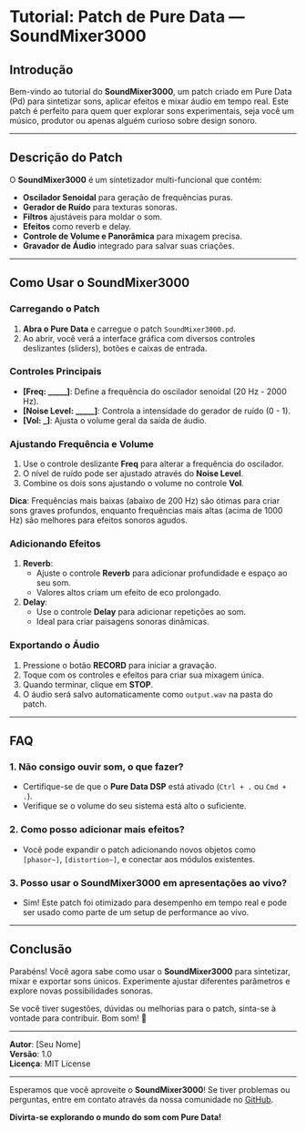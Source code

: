 # Tutorial: Patch de Pure Data — **SoundMixer3000**


## Introdução

Bem-vindo ao tutorial do **SoundMixer3000**, um patch criado em Pure Data (Pd) para sintetizar sons, aplicar efeitos e mixar áudio em tempo real. Este patch é perfeito para quem quer explorar sons experimentais, seja você um músico, produtor ou apenas alguém curioso sobre design sonoro.

---

## Descrição do Patch

O **SoundMixer3000** é um sintetizador multi-funcional que contém:
- **Oscilador Senoidal** para geração de frequências puras.
- **Gerador de Ruído** para texturas sonoras.
- **Filtros** ajustáveis para moldar o som.
- **Efeitos** como reverb e delay.
- **Controle de Volume e Panorâmica** para mixagem precisa.
- **Gravador de Áudio** integrado para salvar suas criações.


---

## Como Usar o SoundMixer3000

### Carregando o Patch
1. **Abra o Pure Data** e carregue o patch `SoundMixer3000.pd`.
2. Ao abrir, você verá a interface gráfica com diversos controles deslizantes (sliders), botões e caixas de entrada.

### Controles Principais
- **[Freq: _____]**: Define a frequência do oscilador senoidal (20 Hz - 2000 Hz).
- **[Noise Level: _____]**: Controla a intensidade do gerador de ruído (0 - 1).
- **[Vol: _]**: Ajusta o volume geral da saída de áudio.

### Ajustando Frequência e Volume
1. Use o controle deslizante **Freq** para alterar a frequência do oscilador.
2. O nível de ruído pode ser ajustado através do **Noise Level**.
3. Combine os dois sons ajustando o volume no controle **Vol**.

**Dica**: Frequências mais baixas (abaixo de 200 Hz) são ótimas para criar sons graves profundos, enquanto frequências mais altas (acima de 1000 Hz) são melhores para efeitos sonoros agudos.

### Adicionando Efeitos
1. **Reverb**:
   - Ajuste o controle **Reverb** para adicionar profundidade e espaço ao seu som.
   - Valores altos criam um efeito de eco prolongado.
2. **Delay**:
   - Use o controle **Delay** para adicionar repetições ao som.
   - Ideal para criar paisagens sonoras dinâmicas.

### Exportando o Áudio
1. Pressione o botão **RECORD** para iniciar a gravação.
2. Toque com os controles e efeitos para criar sua mixagem única.
3. Quando terminar, clique em **STOP**.
4. O áudio será salvo automaticamente como `output.wav` na pasta do patch.

---

## FAQ

### 1. Não consigo ouvir som, o que fazer?
- Certifique-se de que o **Pure Data DSP** está ativado (`Ctrl + .` ou `Cmd + .`).
- Verifique se o volume do seu sistema está alto o suficiente.

### 2. Como posso adicionar mais efeitos?
- Você pode expandir o patch adicionando novos objetos como `[phasor~]`, `[distortion~]`, e conectar aos módulos existentes.

### 3. Posso usar o SoundMixer3000 em apresentações ao vivo?
- Sim! Este patch foi otimizado para desempenho em tempo real e pode ser usado como parte de um setup de performance ao vivo.

---

## Conclusão

Parabéns! Você agora sabe como usar o **SoundMixer3000** para sintetizar, mixar e exportar sons únicos. Experimente ajustar diferentes parâmetros e explore novas possibilidades sonoras.

Se você tiver sugestões, dúvidas ou melhorias para o patch, sinta-se à vontade para contribuir. Bom som! 🎵

---

**Autor**: [Seu Nome]  
**Versão**: 1.0  
**Licença**: MIT License

---

Esperamos que você aproveite o **SoundMixer3000**! Se tiver problemas ou perguntas, entre em contato através da nossa comunidade no [GitHub](https://github.com/seu-usuario/soundmixer3000). 

**Divirta-se explorando o mundo do som com Pure Data!**